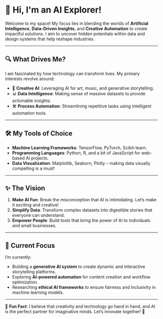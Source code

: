 # 🌟 Hi, I'm an AI Explorer!  

Welcome to my space! My focus lies in blending the worlds of **Artificial Intelligence**, **Data-Driven Insights**, and **Creative Automation** to create impactful solutions. I aim to uncover hidden potentials within data and design systems that help reshape industries.  

---

## 🔍 What Drives Me?  

I am fascinated by how technology can transform lives. My primary interests revolve around:  
- 🌌 **Creative AI**: Leveraging AI for art, music, and generative storytelling.  
- 📊 **Data Intelligence**: Making sense of massive datasets to provide actionable insights.  
- 🛠️ **Process Automation**: Streamlining repetitive tasks using intelligent automation tools.  

---

## 🛠️ My Tools of Choice  

- **Machine Learning Frameworks**: TensorFlow, PyTorch, Scikit-learn.  
- **Programming Languages**: Python, R, and a bit of JavaScript for web-based AI projects.  
- **Data Visualization**: Matplotlib, Seaborn, Plotly – making data visually compelling is a must!  

---

## ✨ The Vision  

1. **Make AI Fun**: Break the misconception that AI is intimidating. Let’s make it exciting and creative!  
2. **Simplify Data**: Transform complex datasets into digestible stories that everyone can understand.  
3. **Empower People**: Build tools that bring the power of AI to individuals and small businesses.  

---

## 🔭 Current Focus  

I’m currently:  
- Building a **generative AI system** to create dynamic and interactive storytelling platforms.  
- Exploring **AI-powered automation** for content creation and workflow optimization.  
- Researching **ethical AI frameworks** to ensure fairness and inclusivity in machine learning models.  

---

🧠 **Fun Fact**: I believe that creativity and technology go hand in hand, and AI is the perfect partner for imaginative minds. Let’s innovate together! 🚀  
